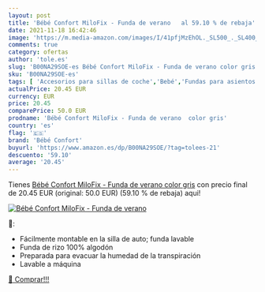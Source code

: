 ```yaml
---
layout: post
title: 'Bébé Confort MiloFix - Funda de verano   al 59.10 % de rebaja'
date: 2021-11-18 16:42:46
image: 'https://m.media-amazon.com/images/I/41pfjMzEhOL._SL500_._SL400_.jpg'
comments: true
category: ofertas
author: 'tole.es'
slug: 'B00NA29SOE-es Bébé Confort MiloFix - Funda de verano color gris'
sku: 'B00NA29SOE-es'
tags: [ 'Accesorios para sillas de coche','Bebé','Fundas para asientos de coche','Sillas de coche y accesorios','bébé','bébé confort','confort', ]
actualPrice: 20.45 EUR
currency: EUR
price: 20.45
comparePrice: 50.0 EUR
prodname: 'Bébé Confort MiloFix - Funda de verano  color gris'
country: 'es'
flag: '🇪🇸'
brand: 'Bébé Confort'
buyurl: 'https://www.amazon.es/dp/B00NA29SOE/?tag=tolees-21'
descuento: '59.10'
average: '20.45'
---
```


Tienes [Bébé Confort MiloFix - Funda de verano  color gris](https://www.amazon.es/dp/B00NA29SOE/?tag=tolees-21) con precio final de  20.45 EUR (original: 50.0 EUR) (59.10 %  de rebaja) aqui!

[![Bébé Confort MiloFix - Funda de verano  ](https://m.media-amazon.com/images/I/41pfjMzEhOL._SL500_._SL400_.jpg)](https://www.amazon.es/dp/B00NA29SOE/?tag=tolees-21)

🔎:

- Fácilmente montable en la silla de auto; funda lavable
- Funda de rizo 100% algodón
- Preparada para evacuar la humedad de la transpiración
- Lavable a máquina

[🛒 Comprar!!!](https://www.amazon.es/dp/B00NA29SOE/?tag=tolees-21)
